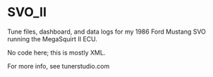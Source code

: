 # SVO_II

Tune files, dashboard, and data logs for my 1986 Ford Mustang SVO running the MegaSquirt II ECU.

No code here; this is mostly XML.

For more info, see tunerstudio.com
